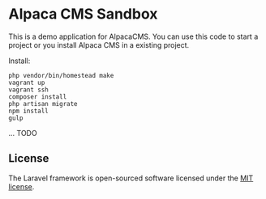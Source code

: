 # Alpaca CMS Sandbox

This is a demo application for AlpacaCMS. You can use this code to start a project or
you install Alpaca CMS in a existing project.

Install:
```
php vendor/bin/homestead make
vagrant up
vagrant ssh
composer install
php artisan migrate
npm install
gulp
```

... TODO


## License

The Laravel framework is open-sourced software licensed under the [MIT license](http://opensource.org/licenses/MIT).